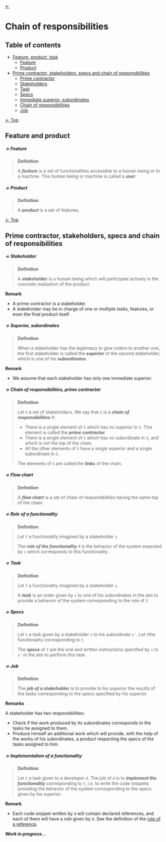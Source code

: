 [<-](README.md)
# Chain of responsibilities

## Table of contents

* [Feature, product, task](#feature-and-product)
  * [Feature](#--feature)
  * [Product](#--product)
* [Prime contractor, stakeholders, specs and chain of responsibilities](#prime-contractor-stakeholders-specs-and-chain-of-responsibilities)
  * [Prime contractor](#--prime-contractor)
  * [Stakeholders](#--stakeholder)
  * [Task](#--task)
  * [Specs](#--specs)
  * [Immediate superior, subordinates](#--immediate-superior-subordinates)
  * [Chain of responsibilities](#--chain-of-responsibilities)
  * [Job](#--job)

[<- Top](#chain-of-responsibilities)
## Feature and product


##### -> Feature
> **Definition**
>
> A ***feature*** is a set of functionalities accessible to a human being or to a machine. This human being or machine is called a ***user***.

##### -> Product
> **Definition**
>
> A ***product*** is a set of features.


[<- Top](#chain-of-responsibilities)
## Prime contractor, stakeholders, specs and chain of responsibilities

##### -> Stakeholder
> **Definition**
>
> A ***stakeholder*** is a human being which will participate actively in the concrete realisation of the product.

**Remark**

* A prime contractor is a stakeholder.
* A stakeholder may be in charge of one or multiple tasks, features, or even the final product itself.

##### -> Superior, subordinates
> **Definition**
>
> When a stakeholder has the legitimacy to give orders to another one, the first stakeholder is called the ***superior*** of the second stakeholder, which is one of his ***subordinates***.

**Remark**

* We assume that each stakeholder has only one immediate superior.

##### -> Chain of responsibilities, prime contractor
> **Definition**
>
> Let `S` a set of stakeholders. We say that `S` is a ***chain of responsibilities*** if:
> * There is a single element of `S` which has no superior in `S`. This element is called the ***prime contractor***.
> * There is a single element of `S` which has no subordinate in `S`, and which is not the top of the chain.
> * All the other elements of `S` have a single superior and a single subordinate in `S`.
>
> The elements of `S` are called the ***links*** of the chain.


##### -> Flow chart
> **Definition**
>
> A ***flow chart*** is a set of chain of responsibilities having the same top of the chain.

##### -> Role of a functionality
> **Definition**
>
> Let `f` a functionality imagined by a stakeholder `s`. 
> 
> The ***role of the functionality `f`*** is the behavior of the system expected by `s` which corresponds to this functionality .

##### -> Task
> **Definition**
>
> Let `f` a functionality imagined by a stakeholder `s`.
> 
> A ***task*** is an order given by `s` to one of his subordinates in the aim to provide a behavior of the system corresponding to the role of `f`.


##### -> Specs
> **Definition**
>
> Let `t` a task given by a stakeholder `s` to his subordinate `s'`. Let `f`the functionality corresponding to `t`.
> 
> The ***specs*** of `f` are the oral and written instructions specified by `s` to `s'` in the aim to perform this task.


##### -> Job
> **Definition**
> 
> The ***job of a stakeholder*** is to provide to his superior the results of the tasks corresponding to the specs specified by his superior.

**Remarks**

A stakeholder has two responsibilities:
* Check if the work produced by its subordinates corresponds to the tasks he assigned to them.
* Produce himself an additional work which will provide, with the help of the works of his subordinates, a product respecting the specs of the tasks assigned to him. 

##### -> Implementation of a functionality
> **Definition**
>
> Let `t` a task given to a developer `d`. The job of `d` is to ***implement the functionality*** corresponding to `t`, *i.e.* to write the code snippets providing the behavior of the system corresponding to the specs given by his superior. 

**Remark**

* Each code snippet written by `d` will contain declared references, and each of them will have a *role* given by `d`. See the definition of the [role of a reference](code-snippets-tmp.md#--role-of-references).

***Work in progress...***
